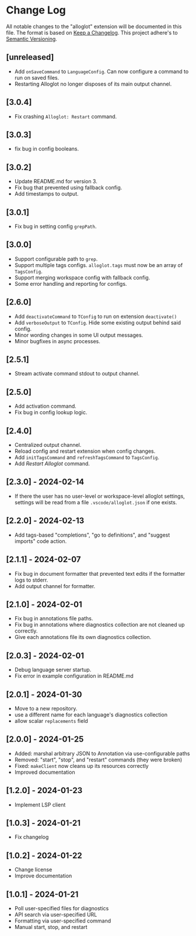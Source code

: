 # Change Log

All notable changes to the "alloglot" extension will be documented in this file.
The format is based on [Keep a Changelog](http://keepachangelog.com/en/1.0.0/).
This project adhere's to [Semantic Versioning](https://semver.org/spec/v2.0.0.html).

## [unreleased]

- Add `onSaveCommand` to `LanguageConfig`. Can now configure a command to run on saved files.
- Restarting Alloglot no longer disposes of its main output channel.

## [3.0.4]

- Fix crashing `Alloglot: Restart` command.

## [3.0.3]

- fix bug in config booleans.

## [3.0.2]

- Update README.md for version 3.
- Fix bug that prevented using fallback config.
- Add timestamps to output.

## [3.0.1]

- Fix bug in setting config `grepPath`.

## [3.0.0]

- Support configurable path to `grep`.
- Support multiple tags configs. `alloglot.tags` must now be an array of `TagsConfig`.
- Support merging workspace config with fallback config.
- Some error handling and reporting for configs.

## [2.6.0]

- Add `deactivateCommand` to `TConfig` to run on extension `deactivate()`
- Add `verboseOutput` to `TConfig`. Hide some existing output behind said config.
- Minor wording changes in some UI output messages.
- Minor bugfixes in async processes.

## [2.5.1]

- Stream activate command stdout to output channel.

## [2.5.0]

- Add activation command.
- Fix bug in config lookup logic.

## [2.4.0]

- Centralized output channel.
- Reload config and restart extension when config changes.
- Add `initTagsCommand` and `refreshTagsCommand` to `TagsConfig`.
- Add _Restart Alloglot_ command.

## [2.3.0] - 2024-02-14

- If there the user has no user-level or workspace-level alloglot settings, settings will be read from a file `.vscode/alloglot.json` if one exists.

## [2.2.0] - 2024-02-13

- Add tags-based "completions", "go to definitions", and "suggest imports" code action.

## [2.1.1] - 2024-02-07

- Fix bug in document formatter that prevented text edits if the formatter logs to stderr.
- Add output channel for formatter.

## [2.1.0] - 2024-02-01

- Fix bug in annotations file paths.
- Fix bug in annotations where diagnostics collection are not cleaned up correctly.
- Give each annotations file its own diagnostics collection.

## [2.0.3] - 2024-02-01

- Debug language server startup.
- Fix error in example configuration in README.md

## [2.0.1] - 2024-01-30

- Move to a new repository.
- use a different name for each language's diagnostics collection
- allow scalar `replacements` field

## [2.0.0] - 2024-01-25

- Added: marshal arbitrary JSON to Annotation via use-configurable paths
- Removed: "start", "stop", and "restart" commands (they were broken)
- Fixed: `makeClient` now cleans up its resources correctly
- Improved documentation

## [1.2.0] - 2024-01-23

- Implement LSP client

## [1.0.3] - 2024-01-21

- Fix changelog

## [1.0.2] - 2024-01-22

- Change license
- Improve documentation

## [1.0.1] - 2024-01-21

- Poll user-specified files for diagnostics
- API search via user-specified URL
- Formatting via user-specified command
- Manual start, stop, and restart

